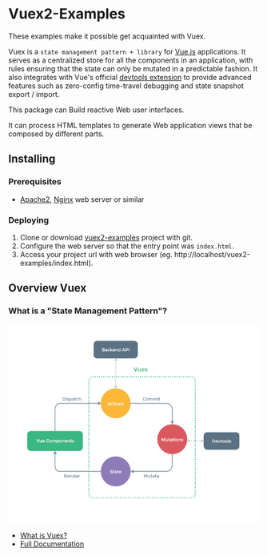 # Vuex2-Examples

These examples make it possible get acquainted with  Vuex.

Vuex is a `state management pattern + library` for [Vue.js](http://vuejs.org/) applications. 
It serves as a centralized store for all the components in an application, 
with rules ensuring that the state can only be mutated in a predictable fashion. 
It also integrates with Vue's official [devtools extension](https://github.com/vuejs/vue-devtools) to provide advanced 
features such as zero-config time-travel debugging and state snapshot export / import.

This package can Build reactive Web user interfaces.

It can process HTML templates to generate Web application views that be composed by different parts.

## Installing

### Prerequisites

- [Apache2](https://httpd.apache.org/download.cgi), [Nginx](http://nginx.org/en/) web server or similar

### Deploying

1. Clone or download [vuex2-examples](https://github.com/bsa-git/vuex2-examples/) project with git.
2. Configure the web server so that the entry point was `index.html`.
3. Access your project url with web browser (eg. http://localhost/vuex2-examples/index.html).

## Overview Vuex

### What is a "State Management Pattern"? 

![vuex](img/vuex.png)

* [What is Vuex?](http://vuex.vuejs.org/en/intro.html)
* [Full Documentation](http://vuex.vuejs.org/)
